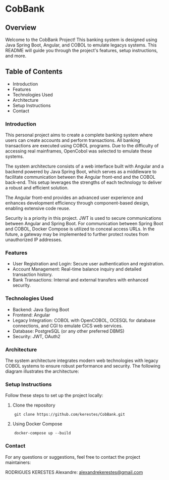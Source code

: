 # CobBank
## Overview
Welcome to the CobBank Project! This banking system is designed using Java Spring Boot, Angular, and COBOL to emulate legacys systems. This README will guide you through the project's features, setup instructions, and more.

## Table of Contents

- Introduction
- Features
- Technologies Used
- Architecture
- Setup Instructions
- Contact

### Introduction
This personal project aims to create a complete banking system where users can create accounts and perform transactions. All banking transactions are executed using COBOL programs. Due to the difficulty of accessing real mainframes, OpenCobol was selected to emulate these systems.

The system architecture consists of a web interface built with Angular and a backend powered by Java Spring Boot, which serves as a middleware to facilitate communication between the Angular front-end and the COBOL back-end. This setup leverages the strengths of each technology to deliver a robust and efficient solution.

The Angular front-end provides an advanced user experience and enhances development efficiency through component-based design, enabling extensive code reuse.

Security is a priority in this project. JWT is used to secure communications between Angular and Spring Boot. For communication between Spring Boot and COBOL, Docker Compose is utilized to conceal access URLs. In the future, a gateway may be implemented to further protect routes from unauthorized IP addresses.

### Features
- User Registration and Login: Secure user authentication and registration.
- Account Management: Real-time balance inquiry and detailed transaction history.
- Bank Transactions: Internal and external transfers with enhanced security.

### Technologies Used
- Backend: Java Spring Boot
- Frontend: Angular
- Legacy Integration: COBOL with OpenCOBOL, OCESQL for database connections, and CGI to emulate CICS web services.
- Database: PostgreSQL (or any other preferred DBMS)
- Security: JWT, OAuth2

### Architecture
The system architecture integrates modern web technologies with legacy COBOL systems to ensure robust performance and security. The following diagram illustrates the architecture:

### Setup Instructions
Follow these steps to set up the project locally:

1. Clone the repository

```
    git clone https://github.com/kerestes/CobBank.git
```

2. Using Docker Compose

```
    docker-compose up --build
```

### Contact
For any questions or suggestions, feel free to contact the project maintainers:

RODRIGUES KERESTES Alexandre: alexandrekerestes@gmail.com